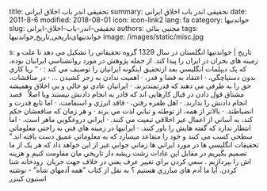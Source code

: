 title: تحقیقی اندر باب اخلاق ایرانی
summary: تحقیقی اندر باب اخلاق ایرانی
date: 2011-8-6
modified: 2018-08-01
icon:  icon-link2
lang: fa
category: خواندنیها
slug: تحقیقی-اندر-باب-اخلاق-ایرانی
authors: مجتبی بنائی
tags: خواندنیهای‌تاریخی,تاریخ,خواندنیها
image: /images/static/misc.jpg

s: تاریخ | خواندنیها  انگلستان در سال 1329 گروه تحقيقاتي را تشکيل مي دهد تا علت و زمينه هاي بحران در ايران را پيدا کند.  از جمله پژوهش در مورد روانشناسي ايرانيان بوده، که يک ديپلمات انگليسي بعد ازتحقيق اينگونه ايرانيان را توصيف مي کند :    · “ ريا کاري بدون دستپاچگي،  · اعتقاد به قضا و قدر،  · اهميت ندادن به زجر کشيدن …  · در مناقشات، حق را به طرفي مي دهند كه قدرتمندترند.  · ايرانيان عادي تو خالي و بي اخلاق وهميشه مشتاق قول دادن در قبال کارهايي اند که قادر به انجام دادنش نيستند ويا اصلاً   قصد انجام دادنش را ندارند.  · اهل طفره رفتن،  · فاقد انرژي و استقامت،  · اما تابع قدرت و انضباطند.  · بالاتر از همه، از توطئه و تباني لذت مي برند  · و هر زمان که منافعشان حکم کند، به آساني از اعمال غير اخلاقي تبعيت مي کنند.  · ايراني دروغگويي ماهر است،  · اما انتظار ندارد که گفته هايش را باور کنند.  · ايرانيها در زمينه هاي فني به راحتي معلوماتي سطحي کسب مي کنند و خود را متقاعد ميسازد که به معلوماتي عميق  دست يافته اند.”    تحقيقات انگليسي ها در مورد ايراني ها زماني جوابي غير از اين خواهد داد که هر يک از ما تصميم بگيريم در مقابل اين عادات زشت ريشه دار تاريخي مان مقاومت کنيم و هزينه اش را بپردازيم . سعي کردن براي تغيير عرف يعني در خلاف جهت جريان  رودخانه شنا کردن. آيا ما آدم هاي مبارزي هستيم ؟  به نقل از کتاب ”همه آدمهاي شاه” - نوشته استيون کينزر